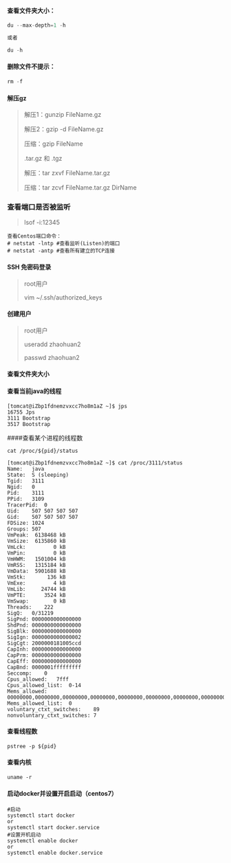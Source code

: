 #### 查看文件夹大小：

~~~javascript
du --max-depth=1 -h

或者

du -h
~~~

#### 删除文件不提示：

~~~javascript
rm -f
~~~

#### 解压gz

>解压1：gunzip FileName.gz
>
>解压2：gzip -d FileName.gz
>
>压缩：gzip FileName
>
>.tar.gz 和 .tgz
>
>解压：tar zxvf FileName.tar.gz
>
>压缩：tar zcvf FileName.tar.gz DirName

### 查看端口是否被监听

> lsof -i:12345

```shell
查看Centos端口命令： 
# netstat -lntp #查看监听(Listen)的端口
# netstat -antp #查看所有建立的TCP连接
```

#### SSH 免密码登录

> root用户
>
> vim ~/.ssh/authorized_keys



#### 创建用户

> root用户
>
> useradd zhaohuan2
>
> passwd zhaohuan2

#### 查看文件夹大小



#### 查看当前java的线程

~~~shell
[tomcat@iZbp1fdnemzvxcc7ho8m1aZ ~]$ jps
16755 Jps
3111 Bootstrap
3517 Bootstrap
~~~

####查看某个进程的线程数

~~~shell
cat /proc/${pid}/status 

[tomcat@iZbp1fdnemzvxcc7ho8m1aZ ~]$ cat /proc/3111/status
Name:	java
State:	S (sleeping)
Tgid:	3111
Ngid:	0
Pid:	3111
PPid:	3109
TracerPid:	0
Uid:	507	507	507	507
Gid:	507	507	507	507
FDSize:	1024
Groups:	507
VmPeak:	 6138468 kB
VmSize:	 6135860 kB
VmLck:	       0 kB
VmPin:	       0 kB
VmHWM:	 1501004 kB
VmRSS:	 1315184 kB
VmData:	 5901688 kB
VmStk:	     136 kB
VmExe:	       4 kB
VmLib:	   24744 kB
VmPTE:	    3524 kB
VmSwap:	       0 kB
Threads:	222
SigQ:	0/31219
SigPnd:	0000000000000000
ShdPnd:	0000000000000000
SigBlk:	0000000000000000
SigIgn:	0000000000000002
SigCgt:	2000000181005ccd
CapInh:	0000000000000000
CapPrm:	0000000000000000
CapEff:	0000000000000000
CapBnd:	0000001fffffffff
Seccomp:	0
Cpus_allowed:	7fff
Cpus_allowed_list:	0-14
Mems_allowed:	00000000,00000000,00000000,00000000,00000000,00000000,00000000,00000000,00000000,00000000,00000000,00000000,00000000,00000000,00000000,00000000,00000000,00000000,00000000,00000000,00000000,00000000,00000000,00000000,00000000,00000000,00000000,00000000,00000000,00000000,00000000,00000001
Mems_allowed_list:	0
voluntary_ctxt_switches:	89
nonvoluntary_ctxt_switches:	7
~~~

#### 查看线程数

~~~shell
pstree -p ${pid} 
~~~



#### 查看内核

~~~shell
uname -r
~~~

#### 启动docker并设置开启启动（centos7）

~~~shell
#启动
systemctl start docker
or
systemctl start docker.service
#设置开机启动
systemctl enable docker 
or 
systemctl enable docker.service
~~~



